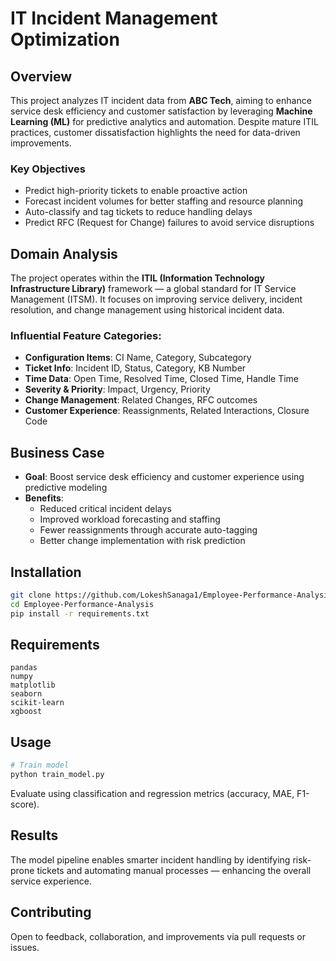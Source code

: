 
# IT Incident Management Optimization

## Overview  
This project analyzes IT incident data from **ABC Tech**, aiming to enhance service desk efficiency and customer satisfaction by leveraging **Machine Learning (ML)** for predictive analytics and automation. Despite mature ITIL practices, customer dissatisfaction highlights the need for data-driven improvements.

### Key Objectives  
- Predict high-priority tickets to enable proactive action  
- Forecast incident volumes for better staffing and resource planning  
- Auto-classify and tag tickets to reduce handling delays  
- Predict RFC (Request for Change) failures to avoid service disruptions  

## Domain Analysis  
The project operates within the **ITIL (Information Technology Infrastructure Library)** framework — a global standard for IT Service Management (ITSM). It focuses on improving service delivery, incident resolution, and change management using historical incident data.

### Influential Feature Categories:
- **Configuration Items**: CI Name, Category, Subcategory  
- **Ticket Info**: Incident ID, Status, Category, KB Number  
- **Time Data**: Open Time, Resolved Time, Closed Time, Handle Time  
- **Severity & Priority**: Impact, Urgency, Priority  
- **Change Management**: Related Changes, RFC outcomes  
- **Customer Experience**: Reassignments, Related Interactions, Closure Code  

## Business Case  
- **Goal**: Boost service desk efficiency and customer experience using predictive modeling  
- **Benefits**:  
  - Reduced critical incident delays  
  - Improved workload forecasting and staffing  
  - Fewer reassignments through accurate auto-tagging  
  - Better change implementation with risk prediction  

## Installation
```bash
git clone https://github.com/LokeshSanaga1/Employee-Performance-Analysis.git
cd Employee-Performance-Analysis
pip install -r requirements.txt
```

## Requirements
```
pandas  
numpy  
matplotlib  
seaborn  
scikit-learn  
xgboost  
```

## Usage
```bash
# Train model
python train_model.py
```
Evaluate using classification and regression metrics (accuracy, MAE, F1-score).

## Results  
The model pipeline enables smarter incident handling by identifying risk-prone tickets and automating manual processes — enhancing the overall service experience.

## Contributing  
Open to feedback, collaboration, and improvements via pull requests or issues.

